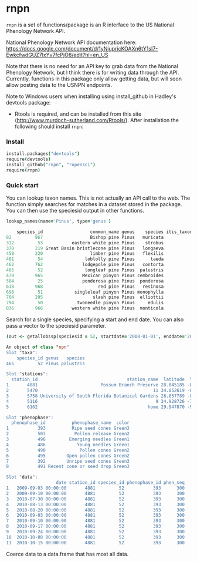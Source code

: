 rnpn
========

`rnpn` is a set of functions/package is an R interface to the US National Phenology Network API. 

National Phenology Network API documentation here: 
https://docs.google.com/document/d/1yNjupricKOAXn6tY1sI7-EwkcfwdGUZ7lxYv7fcPjO8/edit?hl=en_US

Note that there is no need for an API key to grab data from the National Phenology Network, but I think there is for writing data through the API. Currently, functions in this package only allow getting data, but will soon allow posting data to the USNPN endpoints.

Note to Windows users when installing using install_github in Hadley's devtools package:

* Rtools is required, and can be installed from this site (http://www.murdoch-sutherland.com/Rtools/).  After installation the following should install `rnpn`:

### Install

```coffee
install.packages("devtools")
require(devtools)
install_github("rnpn", "ropensci")
require(rnpn)
```

### Quick start

You can lookup taxon names. This is not actually an API call to the web. The function simply searches for matches in a dataset stored in the package. You can then use the speciesid output in other functions.

```coffee
lookup_names(name='Pinus', type='genus')
```

```coffee
    species_id                  common_name genus    species itis_taxonomic_sn
82         967                  Bishop pine Pinus   muricata            183359
312         53           eastern white pine Pinus    strobus            183385
370        219 Great Basin bristlecone pine Pinus   longaeva            183352
458        220                  limber pine Pinus   flexilis            183343
461         54                loblolly pine Pinus      taeda             18037
462        762               lodgepole pine Pinus   contorta            183327
465         52                longleaf pine Pinus  palustris             18038
479        965               Mexican pinyon Pinus cembroides            183321
584         25               ponderosa pine Pinus  ponderosa            183365
618        968                     red pine Pinus   resinosa            183375
698         51            singleleaf pinyon Pinus monophylla            183353
704        295                   slash pine Pinus  elliottii             18036
794         50             twoneedle pinyon Pinus     edulis            183336
836        966           western white pine Pinus  monticola            183356
```

Search for a single species, specifying a start and end date. You can also pass a vector to the speciesid parameter.

```coffee
(out <- getallobssp(speciesid = 52, startdate='2008-01-01', enddate='2011-12-31'))
```

```coffee
An object of class "npn"
Slot "taxa":
    species_id genus   species
465         52 Pinus palustris

Slot "stations":
  station_id                                  station_name  latitude  longitude
1       4881                        Possum Branch Preserve 28.045185 -82.706299
2       5470                                            11 34.852619 -82.394012
3       5758 University of South Florida Botanical Gardens 28.057789 -82.424065
4       5116                                             9 34.928726 -79.782715
5       6162                                          home 29.947870 -90.119652

Slot "phenophase":
  phenophase_id          phenophase_name  color
1           393          Ripe seed cones Green3
2           503           Pollen release Green2
3           496         Emerging needles Green1
4           486            Young needles Green1
5           490             Pollen cones Green2
6           495        Open pollen cones Green2
7           392        Unripe seed cones Green3
8           491 Recent cone or seed drop Green3

Slot "data":
                   date station_id species_id phenophase_id phen_seq
1   2009-09-03 00:00:00       4881         52           393      300
2   2009-09-10 00:00:00       4881         52           393      300
3   2010-07-30 00:00:00       4881         52           393      300
4   2010-08-13 00:00:00       4881         52           393      300
5   2010-08-20 00:00:00       4881         52           393      300
6   2010-09-03 00:00:00       4881         52           393      300
7   2010-09-10 00:00:00       4881         52           393      300
8   2010-09-17 00:00:00       4881         52           393      300
9   2010-09-24 00:00:00       4881         52           393      300
10  2010-10-08 00:00:00       4881         52           393      300
11  2010-10-15 00:00:00       4881         52           393      300
```

Coerce data to a data.frame that has most all data. 

```coffee

```

```coffee

```